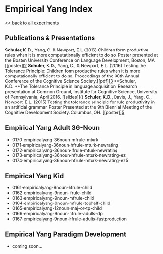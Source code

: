 # Empirical Yang Index
[\<\< back to all experiments][1]

## Publications & Presentations
**Schuler, K.D.**, Yang, C. & Newport, E.L (2016) Children form productive rules when it is more computationally efficient to do so. Poster presented at the Boston University Conference on Language Development, Boston, MA
[\[poster]][2]
**Schuler, K.D.**, Yang, C., & Newport, E.L. (2016) Testing the Tolerance Principle: Children form productive rules when it is more computationally efficient to do so. Proceedings of the 38th Annual Conference of the Cognitive Science Society.[\[pdf]][3]
**Schuler, K.D. **The Tolerance Principle in language acquisition. Research presentation at Common Ground, Institute for Cognitive Science, University of Pennsylvania, April 2016. [\[slides]]()
**Schuler, K.D.**, Davis, J., Yang, C., Newport, E.L. (2015) Testing the tolerance principle for rule productivity in an artificial grammar. Poster Presented at the 9th Biennial Meeting of the Cognitive Development Society. Columbus, OH. [\[poster]][5]

## Empirical Yang Adult 36-Noun
- 0170-empiricalyang-36noun-mfrule-mturk
- 0171-empiricalyang-36noun-hfrule-mturk-newrating
- 0172-empiricalyang-36noun-lfrule-mturk-newrating
- 0173-empiricalyang-36noun-hfrule-mturk-newrating-ez
- 0174-empiricalyang-36noun-hfrule-mturk-newrating-ez5

## Empirical Yang Kid
- 0161-empiricalyang-9noun-hfrule-child
- 0162-empiricalyang-9noun-lfrule-child
- 0163-empiricalyang-9noun-mfrule-child
- 0164-empiricalyang-9noun-mfrule-tophalf-child
- 0165-empiricalyang-12noun-maj-or-tp-child
- 0166-empiricalyang-9noun-hfrule-adults-dp
- 0167-empiricalyang-9noun-hfrule-adults-fastproduction

## Empirical Yang Paradigm Development
- coming soon…

[1]:	http://kathrynschuler.com/analyses
[2]:	http://kathrynschuler.com/assets/pdf/2016-SchulerYangNewport-BUCLD.pdf
[3]:	http://kathrynschuler.com/assets/pdf/2016-SchulerYangNewport.pdf
[5]:	http://kathrynschuler.com/assets/pdf/2015-SchulerDavisYangNewport.pdf